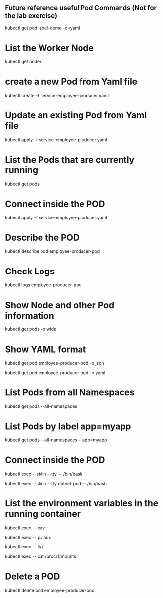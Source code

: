 ## Future reference useful Pod Commands (Not for the lab exercise)

kubectl get pod label-demo -o=yaml

# List the Worker Node

kubectl get nodes

# create a new Pod from Yaml file

kubectl create –f service-employee-producer.yaml

# Update an existing Pod from Yaml file

kubectl apply –f service-employee-producer.yaml

# List the Pods that are currently running

kubectl get pods

# Connect inside the POD

kubectl apply –f service-employee-producer.yaml

# Describe the POD

kubectl describe  pod employee-producer-pod

# Check Logs

 kubectl logs employee-producer-pod

# Show Node and other Pod information

kubectl get pods –o wide

# Show YAML format

kubectl get pod  employee-producer-pod  -o json

kubectl get pod employee-producer-pod -o yaml

# List Pods from all Namespaces

kubectl get pods --all-namespaces

# List Pods by label app=myapp

kubectl get pods --all-namespaces -l app=myapp

# Connect inside the POD

kubectl exec --stdin --tty <POD NAME> -- /bin/bash

kubectl exec --stdin --tty dotnet-pod -- /bin/bash

# List the environment variables in the running container

kubectl exec <POD NAME> -- env

kubectl exec <POD NAME> -- ps aux

kubectl exec <POD NAME> -- ls /

kubectl exec <POD NAME> -- cat /proc/1/mounts

# Delete a POD

kubectl delete pod employee-producer-pod

